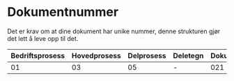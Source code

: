 # Dokumentnummer
Det er krav om at dine dokument har unike nummer, denne strukturen gjør det lett å leve opp til det. 

| Bedriftsprosess | Hovedprosess | Delprosess | Deletegn | Dokumentnummer | 
|---|---|---|---|---|
| 01 | 03 | 05 | - | 021 |
